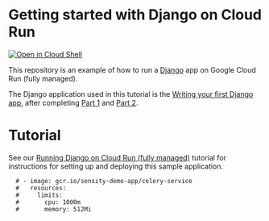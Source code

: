 # Getting started with Django on Cloud Run

[![Open in Cloud Shell][shell_img]][shell_link]

[shell_img]: http://gstatic.com/cloudssh/images/open-btn.png
[shell_link]: https://console.cloud.google.com/cloudshell/open?git_repo=https://github.com/GoogleCloudPlatform/python-docs-samples&page=editor&open_in_editor=run/django/README.md

This repository is an example of how to run a [Django](https://www.djangoproject.com/) 
app on Google Cloud Run (fully managed). 

The Django application used in this tutorial is the [Writing your first Django app](https://docs.djangoproject.com/en/stable/#first-steps),
after completing [Part 1](https://docs.djangoproject.com/en/stable/intro/tutorial01/) and [Part 2](https://docs.djangoproject.com/en/stable/intro/tutorial02/).


# Tutorial
See our [Running Django on Cloud Run (fully managed)](https://cloud.google.com/python/django/run) tutorial for instructions for setting up and deploying this sample application.



      # - image: gcr.io/sensity-demo-app/celery-service
      #   resources:
      #     limits:
      #       cpu: 1000m
      #       memory: 512Mi